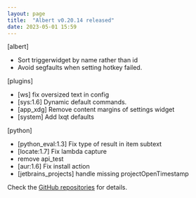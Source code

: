 ```yaml
---
layout: page
title:  "Albert v0.20.14 released"
date: 2023-05-01 15:59
---
```


[albert]
* Sort triggerwidget by name rather than id
* Avoid segfaults when setting hotkey failed.

[plugins]
* [ws] fix oversized text in config
* [sys:1.6] Dynamic default commands.
* [app_xdg] Remove content margins of settings widget
* [system] Add lxqt defaults

[python]
* [python_eval:1.3] Fix type of result in item subtext
* [locate:1.7] Fix lambda capture
* remove api_test
* [aur:1.6] Fix install action
* [jetbrains_projects] handle missing projectOpenTimestamp

Check the [GitHub repositories](https://github.com/albertlauncher/albert/commits/v0.20.14) for details.
